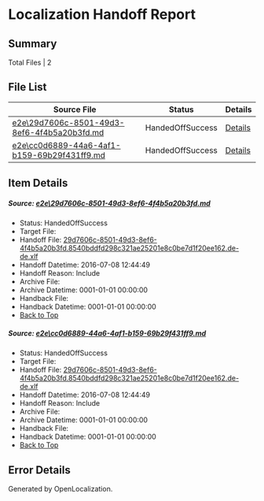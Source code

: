 # <a name='report-top'></a> Localization Handoff Report

## Summary
 Total Files | 2

## File List
 Source File | Status | Details 
 ----------- | ------ | ------- 
 [e2e\29d7606c-8501-49d3-8ef6-4f4b5a20b3fd.md](https://github.com/OpenLocalizationTestOrg/oltest/blob/2c88ce14a8d46d6e41489095ae56f186588e8de2/e2e/29d7606c-8501-49d3-8ef6-4f4b5a20b3fd.md) | HandedOffSuccess | [Details](#17e7c32a4569e4d3feb74b0433d4deeda59249b11)
 [e2e\cc0d6889-44a6-4af1-b159-69b29f431ff9.md](https://github.com/OpenLocalizationTestOrg/oltest/blob/2c88ce14a8d46d6e41489095ae56f186588e8de2/e2e/cc0d6889-44a6-4af1-b159-69b29f431ff9.md) | HandedOffSuccess | [Details](#17e7c32a4569e4d3feb74b0433d4deeda59249b14)

## Item Details
##### <a name='17e7c32a4569e4d3feb74b0433d4deeda59249b11'></a> Source: [e2e\29d7606c-8501-49d3-8ef6-4f4b5a20b3fd.md](https://github.com/OpenLocalizationTestOrg/oltest/blob/2c88ce14a8d46d6e41489095ae56f186588e8de2/e2e/29d7606c-8501-49d3-8ef6-4f4b5a20b3fd.md)
* Status: HandedOffSuccess
* Target File: 
* Handoff File: [29d7606c-8501-49d3-8ef6-4f4b5a20b3fd.8540bddfd298c321ae25201e8c0be7d1f20ee162.de-de.xlf](https://github.com/OpenLocalizationTestOrg/olhandoff-e2e/blob/f19d93b78678d9ad83c771654e877bb2b3ae30f3/ol-handoff/OpenLocalizationTestOrg/oltest-dede-fly/ci/ht/29d7606c-8501-49d3-8ef6-4f4b5a20b3fd.8540bddfd298c321ae25201e8c0be7d1f20ee162.de-de.xlf)
* Handoff Datetime: 2016-07-08 12:44:49
* Handoff Reason: Include
* Archive File: 
* Archive Datetime: 0001-01-01 00:00:00
* Handback File: 
* Handback Datetime: 0001-01-01 00:00:00
* [Back to Top](#report-top)

##### <a name='17e7c32a4569e4d3feb74b0433d4deeda59249b14'></a> Source: [e2e\cc0d6889-44a6-4af1-b159-69b29f431ff9.md](https://github.com/OpenLocalizationTestOrg/oltest/blob/2c88ce14a8d46d6e41489095ae56f186588e8de2/e2e/cc0d6889-44a6-4af1-b159-69b29f431ff9.md)
* Status: HandedOffSuccess
* Target File: 
* Handoff File: [29d7606c-8501-49d3-8ef6-4f4b5a20b3fd.8540bddfd298c321ae25201e8c0be7d1f20ee162.de-de.xlf](https://github.com/OpenLocalizationTestOrg/olhandoff-e2e/blob/f19d93b78678d9ad83c771654e877bb2b3ae30f3/ol-handoff/OpenLocalizationTestOrg/oltest-dede-fly/ci/ht/29d7606c-8501-49d3-8ef6-4f4b5a20b3fd.8540bddfd298c321ae25201e8c0be7d1f20ee162.de-de.xlf)
* Handoff Datetime: 2016-07-08 12:44:49
* Handoff Reason: Include
* Archive File: 
* Archive Datetime: 0001-01-01 00:00:00
* Handback File: 
* Handback Datetime: 0001-01-01 00:00:00
* [Back to Top](#report-top)


## Error Details

Generated by OpenLocalization.
